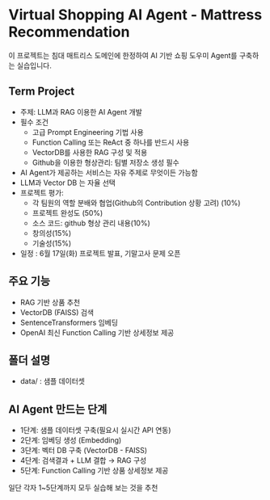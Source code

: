 # Virtual Shopping AI Agent - Mattress Recommendation

이 프로젝트는 침대 매트리스 도메인에 한정하여 AI 기반 쇼핑 도우미 Agent를 구축하는 실습입니다.

## Term Project
- 주제: LLM과 RAG 이용한 AI Agent 개발
- 필수 조건
  - 고급 Prompt Engineering  기법 사용
  - Function Calling 또는 ReAct 중 하나를 반드시 사용
  - VectorDB를 사용한 RAG 구성 및 적용
  - Github을 이용한 형상관리: 팀별 저장소 생성 필수
- AI Agent가 제공하는 서비스는 자유 주제로 무엇이든 가능함
- LLM과 Vector DB 는 자율 선택
- 프로젝트 평가:
  - 각 팀원의 역할 분배와 협업(Github의 Contribution 상황 고려) (10%)
  - 프로젝트 완성도 (50%)
  - 소스 코드: github  형상 관리 내용(10%)
  - 창의성(15%)
  - 기술성(15%)
- 일정 : 6월 17일(화) 프로젝트 발표, 기말고사 문제 오픈

## 주요 기능
- RAG 기반 상품 추천
- VectorDB (FAISS) 검색
- SentenceTransformers 임베딩
- OpenAI 최신 Function Calling 기반 상세정보 제공

## 폴더 설명
- data/ : 샘플 데이터셋

## AI Agent 만드는 단계
- 1단계: 샘플 데이터셋 구축(필요시 실시간 API 연동)
- 2단계: 임베딩 생성 (Embedding)
- 3단계: 벡터 DB 구축 (VectorDB - FAISS)
- 4단계: 검색결과 + LLM 결합 → RAG 구성
- 5단계: Function Calling 기반 상품 상세정보 제공

일단 각자 1~5단계까지 모두 실습해 보는 것을 추천



